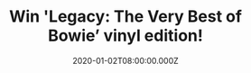 ---
campaign-uuid: "c-c1d725ee-bc4f-4d36-b32c-008e24752c0d"
type: "Competition"
category: "Music"
date: "2020-01-02T08:00:00.000Z"
end-date: "2020-02-02T23:59:00.000Z"
disable-form: false
is_promoted: false
has_entry_page: true
title: "Win 'Legacy: The Very Best of Bowie’ vinyl edition!"
competition-description: "<p> 'Legacy: The Very Best of Bowie’ collects together some\
  \ Bowie’s finest singles from his first hit, 1969’s ‘Space Oddity’ through to the\
  \ final singles ‘Lazarus’ and ‘I Can’t Give Everything Away’ from earlier this year.</p>\n\
  <p>We have one copy on our hands for you to enjoy it. Click below and it could be\
  \ yours.</p>\n"
hero-header: "Win 'Legacy: The Very Best of Bowie’ vinyl edition!"
terms-confirmation: "N/A"
banner-img: "https://assets.expresslyapp.com/asset-e88207ff-633a-43ae-bc04-54b6fcfe0ef2.jpg"
logo-left-href: "aaa.nme.com"
logo-left-image: "https://assets.expresslyapp.com/asset-849349d2-cb44-4ed3-afe4-fc73c99652d0.jpg"
logo-left-title: "NME AAA"
bg-image-hero: "https://assets.expresslyapp.com/asset-242158b2-7cb0-4e45-8a3a-b527f85623e2.jpg"
bg-image-first: "https://assets.expresslyapp.com/asset-5d3d12d3-8b25-4324-bcd2-d0f5ecdea592.jpg"
section1-content: "<p>In over fifty years from his very first recordings right through\
  \ to his last album Blackstar, David Bowie was at the vanguard of contemporary culture\
  \ as a musician, artist, icon and a constant influence on generations of writers,\
  \ artists and designers. He was, and remains to be, a unique presence in contemporary\
  \ culture.</p> \n<p>David Bowie left a legacy of inspiration in every discipline\
  \ from art to fashion to acting and beyond but it is for the groundbreaking music\
  \ that he will mostly be remembered. Is an introduction to a whole world of music\
  \ that is just waiting to be rediscovered by a whole new generation.</p>\n"
entry-title: "Win 'Legacy: The Very Best of Bowie’ vinyl edition!"
entry-content: "<p>Enter the draw to win 'Legacy: The Very Best of Bowie’ vinyl edition\
  \ by completing the form below before 23:59 on the 2nd of February 2020.</p>\n"
has-winner: false
prize-description: "'Legacy: The Very Best of Bowie’ vinyl edition!"
special-conditions: "Multiple entries are allowed up to one every day.\r\n\r\nThis\
  \ competition is also available on: https://club.expressly.io/competitions/vinyl-legacy-bowie"
country-restrictions:
- "GB"
---